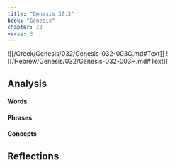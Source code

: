 ```yaml
---
title: "Genesis 32:3"
book: "Genesis"
chapter: 32
verse: 3
---
```

![[/Greek/Genesis/032/Genesis-032-003G.md#Text]]
![[/Hebrew/Genesis/032/Genesis-032-003H.md#Text]]

## Analysis

#### Words

#### Phrases

#### Concepts

## Reflections
